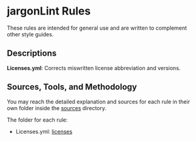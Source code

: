 # jargonLint Rules

These rules are intended for general use and are written to complement other style guides.

## Descriptions

**Licenses.yml**: Corrects miswritten license abbreviation and versions.

## Sources, Tools, and Methodology

You may reach the detailed explanation and sources for each rule in their own folder inside the [sources](/sources) directory.

The folder for each rule:

- Licenses.yml: [licenses](/sources/licenses)
